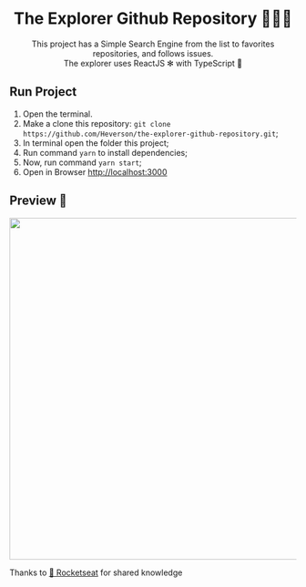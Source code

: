 
<p align="center">
<h1 align="center">The Explorer Github Repository 🕵🏻‍♂️</h1>
</p> 
<p align="center">
This project has a Simple Search Engine from the list to favorites repositories, and follows issues. <br />
The explorer uses ReactJS ✻ with TypeScript 🤩
</p>

<h2>Run Project</h2>

1. Open the terminal.
2. Make a clone this repository:
    `git clone https://github.com/Heverson/the-explorer-github-repository.git`;
3. In terminal open the folder this project;
5. Run command `yarn` to install dependencies;
6. Now, run command `yarn start`;
7. Open in Browser <a href="http://localhost:3000"> http://localhost:3000</a>

<h2>Preview 🤩 </h2>
<p align="center">
<img src="https://user-images.githubusercontent.com/729786/82706464-072e1a00-9c50-11ea-92f9-57aa901bdf32.gif" width="600">
</p>

<p>
  Thanks to <a href="https://github.com/Rocketseat">🚀 Rocketseat</a> for shared knowledge
</p>
